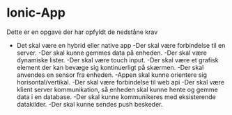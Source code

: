# Ionic-App

Dette er en opgave der har opfyldt de nedståne krav

- Det skal være en hybrid eller native app
-Der skal være forbindelse til en server. 
-Der skal kunne gemmes data på enheden. 
-Der skal være dynamiske lister. 
-Der skal være touch input. 
-Der skal være et grafisk element der kan bevæge sig kontinuerligt på skærmen. 
-Der skal anvendes en sensor fra enheden. 
-Appen skal kunne orientere sig horisontal/vertikal. 
-Der skal være forbindelse til web api
-Der skal være klient server kommunikation, så enheden skal kunne hente og gemme data i en database.
-Der skal kunne kommunikeres med eksisterende datakilder. 
-Der skal kunne sendes push beskeder.
